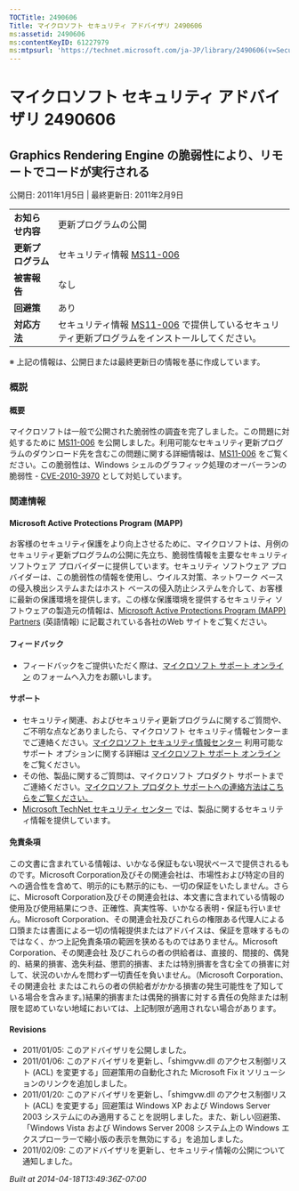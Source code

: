 ```yaml
---
TOCTitle: 2490606
Title: マイクロソフト セキュリティ アドバイザリ 2490606
ms:assetid: 2490606
ms:contentKeyID: 61227979
ms:mtpsurl: 'https://technet.microsoft.com/ja-JP/library/2490606(v=Security.10)'
---
```


マイクロソフト セキュリティ アドバイザリ 2490606
================================================

Graphics Rendering Engine の脆弱性により、リモートでコードが実行される
----------------------------------------------------------------------

公開日: 2011年1月5日 | 最終更新日: 2011年2月9日

|                    |                                                                                                                                                           |
|--------------------|-----------------------------------------------------------------------------------------------------------------------------------------------------------|
| **お知らせ内容**   | 更新プログラムの公開                                                                                                                                      |
| **更新プログラム** | セキュリティ情報 [MS11-006](http://technet.microsoft.com/security/bulletin/ms11-006)                                                                      |
| **被害報告**       | なし                                                                                                                                                      |
| **回避策**         | あり                                                                                                                                                      |
| **対応方法**       | セキュリティ情報 [MS11-006](http://technet.microsoft.com/security/bulletin/ms11-006) で提供しているセキュリティ更新プログラムをインストールしてください。 |

※ 上記の情報は、公開日または最終更新日の情報を基に作成しています。

### 概説

#### 概要

マイクロソフトは一般で公開された脆弱性の調査を完了しました。この問題に対処するために [MS11-006](http://technet.microsoft.com/security/bulletin/ms11-006) を公開しました。利用可能なセキュリティ更新プログラムのダウンロード先を含むこの問題に関する詳細情報は、[MS11-006](http://technet.microsoft.com/security/bulletin/ms11-006) をご覧ください。この脆弱性は、Windows シェルのグラフィック処理のオーバーランの脆弱性 - [CVE-2010-3970](http://www.cve.mitre.org/cgi-bin/cvename.cgi?name=cve-2010-3970) として対処しています。

### 関連情報

#### Microsoft Active Protections Program (MAPP)

お客様のセキュリティ保護をより向上させるために、マイクロソフトは、月例のセキュリティ更新プログラムの公開に先立ち、脆弱性情報を主要なセキュリティ ソフトウェア プロバイダーに提供しています。セキュリティ ソフトウェア プロバイダーは、この脆弱性の情報を使用し、ウイルス対策、ネットワーク ベースの侵入検出システムまたはホスト ベースの侵入防止システムを介して、お客様に最新の保護環境を提供します。この様な保護環境を提供するセキュリティ ソフトウェアの製造元の情報は、[Microsoft Active Protections Program (MAPP) Partners](http://www.microsoft.com/security/msrc/mapp/partners.mspx) (英語情報) に記載されている各社のWeb サイトをご覧ください。

#### フィードバック

-   フィードバックをご提供いただく際は、[マイクロソフト サポート オンライン](https://support.microsoft.com/common/survey.aspx?scid=sw;en;1257&showpage=1&ws=technet&sd=tech) のフォームへ入力をお願いします。

#### サポート

-   セキュリティ関連、およびセキュリティ更新プログラムに関するご質問や、ご不明な点などありましたら、マイクロソフト セキュリティ情報センターまでご連絡ください。[マイクロソフト セキュリティ情報センター](http://www.microsoft.com/japan/security/sicinfo.mspx) 利用可能なサポート オプションに関する詳細は [マイクロソフト サポート オンライン](http://support.microsoft.com/) をご覧ください。
-   その他、製品に関するご質問は、マイクロソフト プロダクト サポートまでご連絡ください。[マイクロソフト プロダクト サポートへの連絡方法はこちらをご覧ください。](http://support.microsoft.com/select/?target=assistance)
-   [Microsoft TechNet セキュリティ センター](http://technet.microsoft.com/ja-jp/security/default.aspx) では、製品に関するセキュリティ情報を提供しています。

#### 免責条項

この文書に含まれている情報は、いかなる保証もない現状ベースで提供されるものです。Microsoft Corporation及びその関連会社は、市場性および特定の目的への適合性を含めて、明示的にも黙示的にも、一切の保証をいたしません。さらに、Microsoft Corporation及びその関連会社は、本文書に含まれている情報の使用及び使用結果につき、正確性、真実性等、いかなる表明・保証も行いません。Microsoft Corporation、その関連会社及びこれらの権限ある代理人による口頭または書面による一切の情報提供またはアドバイスは、保証を意味するものではなく、かつ上記免責条項の範囲を狭めるものではありません。Microsoft Corporation、その関連会社 及びこれらの者の供給者は、直接的、間接的、偶発的、結果的損害、逸失利益、懲罰的損害、または特別損害を含む全ての損害に対して、状況のいかんを問わず一切責任を負いません。（Microsoft Corporation、その関連会社 またはこれらの者の供給者がかかる損害の発生可能性を了知している場合を含みます。)結果的損害または偶発的損害に対する責任の免除または制限を認めていない地域においては、上記制限が適用されない場合があります。

#### Revisions

-   2011/01/05: このアドバイザリを公開しました。
-   2011/01/06: このアドバイザリを更新し、「shimgvw.dll のアクセス制御リスト (ACL) を変更する」回避策用の自動化された Microsoft Fix it ソリューションのリンクを追加しました。
-   2011/01/20: このアドバイザリを更新し、「shimgvw.dll のアクセス制御リスト (ACL) を変更する」回避策は Windows XP および Windows Server 2003 システムにのみ適用することを説明しました。また、新しい回避策、「Windows Vista および Windows Server 2008 システム上の Windows エクスプローラーで縮小版の表示を無効にする」を追加しました。
-   2011/02/09: このアドバイザリを更新し、セキュリティ情報の公開について通知しました。

*Built at 2014-04-18T13:49:36Z-07:00*

